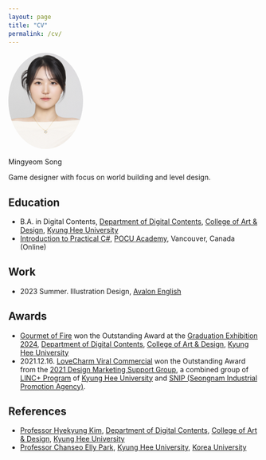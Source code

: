 ```yaml
---
layout: page
title: "CV"
permalink: /cv/
---
```


<img src="/assets/images/profile_picture_front.jpg" alt="Profile Image" width="150" style="border-radius: 50%;">

Mingyeom Song

Game designer with focus on world building and level design.

## Education

* B.A. in Digital Contents, [Department of Digital Contents](http://dc.khu.ac.kr/html/), [College of Art & Design](https://and.khu.ac.kr/and_eng/user/main/view.do), [Kyung Hee University](https://www.khu.ac.kr/eng/user/main/view.do)
* [Introduction to Practical C#](https://www.pocu.academy/ko/Courses/COMP1500), [POCU Academy](https://www.pocu.academy/ko), Vancouver, Canada (Online)
<!-- TODO: Add transcripts here -->

## Work

* 2023 Summer. Illustration Design, [Avalon English](https://www.avalon.co.kr/main)
<!-- TODO: Add part-time / freelance works related to design -->

## Awards

* [Gourmet of Fire](/_projects/20240101_gourmet_of_fire.markdown) won the Outstanding Award at the [Graduation Exhibition 2024](https://youtube.com/playlist?list=PLhNBuwpSPpmVYi3Tx9jfgnExjcdu6otnE&si=P7xBsaRvGDuLsGWy), [Department of Digital Contents](http://dc.khu.ac.kr/html/), [College of Art & Design](https://and.khu.ac.kr/and_eng/user/main/view.do), [Kyung Hee University](https://www.khu.ac.kr/eng/user/main/view.do)
* 2021.12.16. [LoveCharm Viral Commercial](/_projects/20210901_lovecharm_commerical.markdown) won the Outstanding Award from the [2021 Design Marketing Support Group](https://youtube.com/playlist?list=PLhNBuwpSPpmVYi3Tx9jfgnExjcdu6otnE&si=P7xBsaRvGDuLsGWy), a combined group of [LINC+ Program](https://aladdin.khu.ac.kr/) of [Kyung Hee University](https://www.khu.ac.kr/eng/user/main/view.do) and [SNIP (Seongnam Industrial Promotion Agency)](http://snip.or.kr/).
<!-- TODO: Add award here -->

## References

* [Professor Hyekyung Kim](/assets/documents/hyekyung_kim_letter_of_recommendation.pdf), [Department of Digital Contents](http://dc.khu.ac.kr/html/), [College of Art & Design](https://and.khu.ac.kr/and_eng/user/main/view.do), [Kyung Hee University](https://www.khu.ac.kr/eng/user/main/view.do)
* [Professor Chanseo Elly Park](/assets/documents/chanseo_elly_park_letter_of_recommendation.pdf), [Kyung Hee University](https://www.khu.ac.kr/eng/user/main/view.do), [Korea University](https://graduate.korea.ac.kr/about/organization.html)